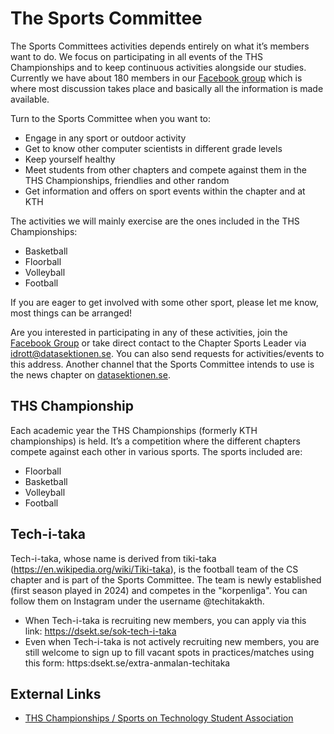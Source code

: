 # The Sports Committee

The Sports Committees activities depends entirely on what it’s members want to do. We focus on participating in all events of the THS Championships and to keep continuous activities alongside our studies. Currently we have about 180 members in our [Facebook group](https://www.facebook.com/groups/datafotboll/) which is where most discussion takes place and basically all the information is made available.

Turn to the Sports Committee when you want to:

* Engage in any sport or outdoor activity
* Get to know other computer scientists in different grade levels
* Keep yourself healthy
* Meet students from other chapters and compete against them in the THS Championships, friendlies and other random
* Get information and offers on sport events within the chapter and at KTH

The activities we will mainly exercise are the ones included in the THS Championships:

* Basketball
* Floorball
* Volleyball
* Football

If you are eager to get involved with some other sport, please let me know, most things can be arranged!

Are you interested in participating in any of these activities, join the [Facebook Group](https://www.facebook.com/groups/datakthsport) or take direct contact to the Chapter Sports Leader via [idrott@datasektionen.se](mailto:idrott@datasektionen.se). You can also send requests for activities/events to this address. Another channel that the Sports Committee intends to use is the news chapter on [datasektionen.se](https://datasektionen.se/en/news).

## THS Championship

Each academic year the THS Championships (formerly KTH championships) is held. It’s a competition where the different chapters compete against each other in various sports. The sports included are:

* Floorball
* Basketball
* Volleyball
* Football


## Tech-i-taka
Tech-i-taka, whose name is derived from tiki-taka (https://en.wikipedia.org/wiki/Tiki-taka), is the football team of the CS chapter and is part of the Sports Committee. The team is newly established (first season played in 2024) and competes in the "korpenliga". You can follow them on Instagram under the username @techitakakth.

* When Tech-i-taka is recruiting new members, you can apply via this link: https://dsekt.se/sok-tech-i-taka
* Even when Tech-i-taka is not actively recruiting new members, you are still welcome to sign up to fill vacant spots in practices/matches using this form: https:dsekt.se/extra-anmalan-techitaka

## External Links

* [THS Championships / Sports on Technology Student Association](http://ths.kth.se/om-ths/idrott/)
